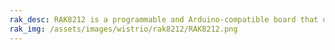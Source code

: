 ```yaml
---
rak_desc: RAK8212 is a programmable and Arduino-compatible board that offers several connectivity options like NB-IoT, Bluetooth 5.0, and GPS. It also has a built-in sensor of accelerometer, light sensor, and barometric sensor resulting in ultra-power and high-performance of the board.
rak_img: /assets/images/wistrio/rak8212/RAK8212.png
---
```


<rk-redirect to="/Product-Categories/WisTrio/RAK8212/Overview/" />